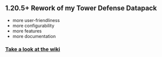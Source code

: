 ## 1.20.5+ Rework of my Tower Defense Datapack
- more user-friendliness
- more configurability
- more features
- more documentation

### [Take a look at the wiki](https://github.com/FireDragon91245/Minecraft-Towerdefense-Datapack/wiki)
